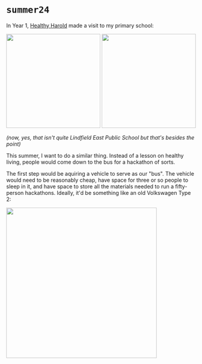 # `summer24`

In Year 1, [Healthy Harold](https://lifeed.org.au/about-us/healthy-harold/) made a visit to my primary school:

<img src="https://ichef.bbci.co.uk/news/976/cpsprodpb/1124A/production/_96281207_outside-van.jpg" height="250px" /> <img src="https://cdn.mamamia.com.au/wp/wp-content/uploads/2019/02/11064926/healthy-harold--600x400.jpg" height="250px" />

_(now, yes, that isn't quite Lindfield East Public School but that's besides the point)_

This summer, I want to do a similar thing. Instead of a lesson on healthy living, people would come down to the bus for a hackathon of sorts. 

The first step would be aquiring a vehicle to serve as our "bus". The vehicle would need to be reasonably cheap, have space for three or so people to sleep in it, and have space to store all the materials needed to run a fifty-person hackathons. Ideally, it'd be something like an old Volkswagen Type 2:

<img src="https://cdn.motor1.com/images/mgl/106vX/s3/volkswagen-type-2-van-generations.jpg" width="400px" />
